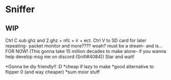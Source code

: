 # Sniffer

## WIP ##

Ctrl C sub ghz and 2.ghz + nfc + ir + ect.
Ctrl V to SD card for later repeating-
packet monitor and more???? 
woah? must be a dream- and is... FOR NOW! 
(This gonna take 15 million decades to make alone- if you wanna help develop msg me on discord (Snifi#4084))
Star and wait!

*Gonna be diy friendly!! :D
*cheap if lazy to make
*good alternative to flipper 0 (and way cheaper)
*sum moor stuff

